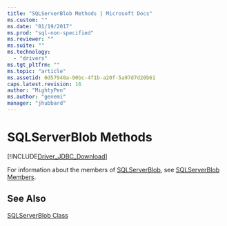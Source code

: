 ```yaml
---
title: "SQLServerBlob Methods | Microsoft Docs"
ms.custom: ""
ms.date: "01/19/2017"
ms.prod: "sql-non-specified"
ms.reviewer: ""
ms.suite: ""
ms.technology: 
  - "drivers"
ms.tgt_pltfrm: ""
ms.topic: "article"
ms.assetid: 0d57940a-90bc-4f1b-a20f-5a97d7d20b61
caps.latest.revision: 16
author: "MightyPen"
ms.author: "genemi"
manager: "jhubbard"
---
```

# SQLServerBlob Methods
[!INCLUDE[Driver_JDBC_Download](../../../includes/driver_jdbc_download.md)]

  For information about the members of [SQLServerBlob](../../../connect/jdbc/reference/sqlserverblob-class.md), see [SQLServerBlob Members](../../../connect/jdbc/reference/sqlserverblob-members.md).  
  
## See Also  
 [SQLServerBlob Class](../../../connect/jdbc/reference/sqlserverblob-class.md)  
  
  